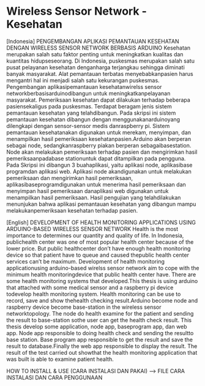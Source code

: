 # Wireless Sensor Network - Kesehatan
[Indonesia] PENGEMBANGAN APLIKASI PEMANTAUAN KESEHATAN DENGAN WIRELESS SENSOR NETWORK BERBASIS ARDUINO
Kesehatan merupakan salah satu faktor penting untuk meningkatkan kualitas dan kuantitas hidupseseorang. Di Indonesia, puskesmas merupakan salah satu pusat pelayanan kesehatan denganharga terjangkau sehingga diminati banyak masyarakat. Alat pemantauan terbatas menyebabkanpasien harus mengantri hal ini menjadi salah satu kekurangan puskesmas. Pengembangan aplikasipemantauan kesehatanwirelss sensor networkberbasisarduinodibangun untuk meningkatkanpelayanan masyarakat. Pemeriksaan kesehatan dapat dilakukan terhadap beberapa pasiensekaligus pada puskesmas. Terdapat beragam jenis sistem pemantauan kesehatan yang telahdibangun. Pada skripsi ini sistem pemantauan kesehatan dibangun dengan menggunakanarduinoyang dilengkapi dengan sensor-sensor medis danraspberry pi. Sistem pemantauan kesehatanakan digunakan untuk merekam, menyimpan, dan menampilkan hasil pemeriksaan kesehatanpasien.Arduino akan berperan sebagai node, sedangkanraspberry piakan berperan sebagaibasestation. Node akan melakukan pemeriksaan terhadap pasien dan mengirimkan hasil pemeriksaanpadabase stationuntuk dapat ditampilkan pada pengguna. Pada Skripsi ini dibangun 3 buahaplikasi, yaitu aplikasi node, aplikasibase programdan aplikasi web.  Aplikasi node akandigunakan untuk melakukan pemeriksaan dan mengirimkan hasil pemeriksaan, aplikasibaseprogramdigunakan untuk menerima hasil pemeriksaan dan menyimpan hasil pemeriksaan danaplikasi web digunakan untuk menampilkan hasil pemeriksaan. Hasil pengujian yang telahdilakukan menunjukan bahwa aplikasi pemantauan kesehatan yang dibangun mampu melakukanpemeriksaan kesehatan terhadap pasien.

[English] DEVELOPMENT OF HEALTH MONITORING APPLICATIONS USING ARDUINO-BASED WIRELESS SENSOR NETWORK 
Health is the most importance to determines our quantity and quality of life. In Indonesia, publichealth center was one of most popular health center because of the lower price. But public healthcenter don’t have enough health monitoring device so that patient have to queue and caused thepublic health center services can’t be maximum. Development of health monitoring applicationusing arduino-based wirelss sensor network aim to cope with the minimum health monitoringdevice that public health center have. There are some health monitoring systems that developed.This thesis is using arduino that attached with some medical sensor and a raspberry pi device todevelop health monitoring system. Health monitoring can be use to record, save and show thehealth checking result.Arduino become node and raspberry device become base-station in the wireless sensor networktopology. The node do health examine for the patient and sending the result to base-station sothe user can get the health check result. This thesis develop some application, node app, baseprogram app, dan web app. Node app responsible to doing health check and sending the resultto base station. Base program app responsible to get the result and save the result to database.Finally the web app responsible to display the result. The result of the test carried out showthat the health monitoring application that was built is able to examine patient health.

HOW TO INSTALL & USE (CARA INSTALASI DAN PAKAI) --> FILE CARA INSTALASI DAN CARA PENGGUNAAN
